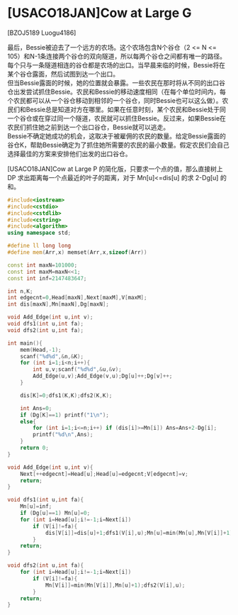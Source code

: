 # [USACO18JAN]Cow at Large G
[BZOJ5189 Luogu4186]

最后，Bessie被迫去了一个远方的农场。这个农场包含N个谷仓（2 <= N <= 105）和N-1条连接两个谷仓的双向隧道，所以每两个谷仓之间都有唯一的路径。每个只与一条隧道相连的谷仓都是农场的出口。当早晨来临的时候，Bessie将在某个谷仓露面，然后试图到达一个出口。  
但当Bessie露面的时候，她的位置就会暴露。一些农民在那时将从不同的出口谷仓出发尝试抓住Bessie。农民和Bessie的移动速度相同（在每个单位时间内，每个农民都可以从一个谷仓移动到相邻的一个谷仓，同时Bessie也可以这么做）。农民们和Bessie总是知道对方在哪里。如果在任意时刻，某个农民和Bessie处于同一个谷仓或在穿过同一个隧道，农民就可以抓住Bessie。反过来，如果Bessie在农民们抓住她之前到达一个出口谷仓，Bessie就可以逃走。  
Bessie不确定她成功的机会，这取决于被雇佣的农民的数量。给定Bessie露面的谷仓K，帮助Bessie确定为了抓住她所需要的农民的最小数量。假定农民们会自己选择最佳的方案来安排他们出发的出口谷仓。

[USACO18JAN]Cow at Large P 的简化版，只要求一个点的值，那么直接树上 DP 求出距离每一个点最近的叶子的距离，对于 Mn[u]<=dis[u] 的求 2-Dg[u] 的和。

```cpp
#include<iostream>
#include<cstdio>
#include<cstdlib>
#include<cstring>
#include<algorithm>
using namespace std;

#define ll long long
#define mem(Arr,x) memset(Arr,x,sizeof(Arr))

const int maxN=101000;
const int maxM=maxN<<1;
const int inf=2147483647;

int n,K;
int edgecnt=0,Head[maxN],Next[maxM],V[maxM];
int dis[maxN],Mn[maxN],Dg[maxN];

void Add_Edge(int u,int v);
void dfs1(int u,int fa);
void dfs2(int u,int fa);

int main(){
	mem(Head,-1);
	scanf("%d%d",&n,&K);
	for (int i=1;i<n;i++){
		int u,v;scanf("%d%d",&u,&v);
		Add_Edge(u,v);Add_Edge(v,u);Dg[u]++;Dg[v]++;
	}

	dis[K]=0;dfs1(K,K);dfs2(K,K);

	int Ans=0;
	if (Dg[K]==1) printf("1\n");
	else{
		for (int i=1;i<=n;i++) if (dis[i]>=Mn[i]) Ans=Ans+2-Dg[i];
		printf("%d\n",Ans);
	}
	return 0;
}

void Add_Edge(int u,int v){
	Next[++edgecnt]=Head[u];Head[u]=edgecnt;V[edgecnt]=v;
	return;
}

void dfs1(int u,int fa){
	Mn[u]=inf;
	if (Dg[u]==1) Mn[u]=0;
	for (int i=Head[u];i!=-1;i=Next[i])
		if (V[i]!=fa){
			dis[V[i]]=dis[u]+1;dfs1(V[i],u);Mn[u]=min(Mn[u],Mn[V[i]]+1);
		}
	return;
}

void dfs2(int u,int fa){
	for (int i=Head[u];i!=-1;i=Next[i])
		if (V[i]!=fa){
			Mn[V[i]]=min(Mn[V[i]],Mn[u]+1);dfs2(V[i],u);
		}
	return;
}
```
